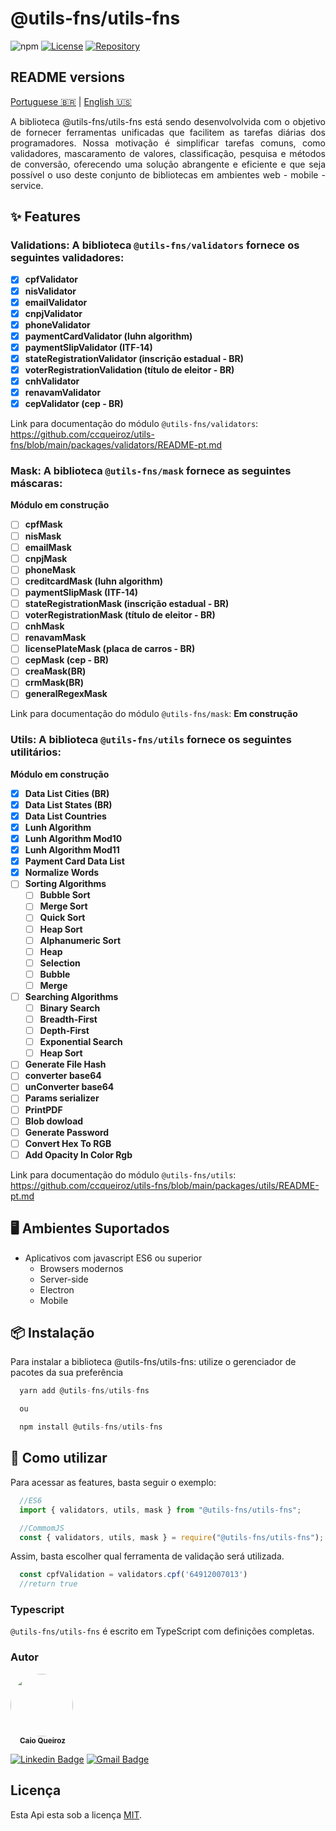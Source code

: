 # @utils-fns/utils-fns

![npm](https://img.shields.io/npm/v/@utils-fns/utils-fns)
[![License](https://img.shields.io/github/license/ccqueiroz/utils-fns)](LICENSE)
[![Repository](https://img.shields.io/badge/repository-GitHub-blue.svg)](https://github.com/ccqueiroz/utils-fn)
## README versions
[Portuguese 🇧🇷](./README-pt.md)  |  [English 🇺🇸](./README.md)

<p align="justify">
  A biblioteca @utils-fns/utils-fns está sendo desenvolvolvida com o objetivo de fornecer ferramentas unificadas que facilitem as tarefas diárias dos programadores. Nossa motivação é simplificar tarefas comuns, como validadores, mascaramento de valores, classificação, pesquisa e métodos de conversão, oferecendo uma solução abrangente e eficiente e que seja possível o uso deste conjunto de bibliotecas em ambientes web - mobile - service.
</p>

## ✨ Features
### Validations: A biblioteca ```@utils-fns/validators``` fornece os seguintes validadores:
- [x] **cpfValidator**
- [x] **nisValidator**
- [x] **emailValidator**
- [x] **cnpjValidator**
- [x] **phoneValidator**
- [x] **paymentCardValidator (luhn algorithm)**
- [x] **paymentSlipValidator (ITF-14)**
- [x] **stateRegistrationValidator (inscrição estadual - BR)**
- [x] **voterRegistrationValidation (título de eleitor - BR)**
- [x] **cnhValidator**
- [x] **renavamValidator**
- [x] **cepValidator (cep - BR)**

Link para documentação do módulo ```@utils-fns/validators```: https://github.com/ccqueiroz/utils-fns/blob/main/packages/validators/README-pt.md

### Mask: A biblioteca ```@utils-fns/mask``` fornece as seguintes máscaras:
**Módulo em construção**

- [ ] **cpfMask**
- [ ] **nisMask**
- [ ] **emailMask**
- [ ] **cnpjMask**
- [ ] **phoneMask**
- [ ] **creditcardMask (luhn algorithm)**
- [ ] **paymentSlipMask (ITF-14)**
- [ ] **stateRegistrationMask (inscrição estadual - BR)**
- [ ] **voterRegistrationMask (título de eleitor - BR)**
- [ ] **cnhMask**
- [ ] **renavamMask**
- [ ] **licensePlateMask (placa de carros - BR)**
- [ ] **cepMask (cep - BR)**
- [ ] **creaMask(BR)**
- [ ] **crmMask(BR)**
- [ ] **generalRegexMask**

Link para documentação do módulo ```@utils-fns/mask```: **Em construção**

### Utils: A biblioteca ```@utils-fns/utils``` fornece os seguintes utilitários:
**Módulo em construção**

- [x] **Data List Cities (BR)**
- [x] **Data List States (BR)**
- [x] **Data List Countries**
- [x] **Lunh Algorithm**
- [x] **Lunh Algorithm Mod10**
- [x] **Lunh Algorithm Mod11**
- [x] **Payment Card Data List**
- [x] **Normalize Words**
- [ ] **Sorting Algorithms**
  - [ ] **Bubble Sort**
  - [ ] **Merge Sort**
  - [ ] **Quick Sort**
  - [ ] **Heap Sort**
  - [ ] **Alphanumeric Sort**
  - [ ] **Heap**
  - [ ] **Selection**
  - [ ] **Bubble**
  - [ ] **Merge**
- [ ] **Searching Algorithms**
  - [ ] **Binary Search**
  - [ ] **Breadth-First**
  - [ ] **Depth-First**
  - [ ] **Exponential Search**
  - [ ] **Heap Sort**
- [ ] **Generate File Hash**
- [ ] **converter base64**
- [ ] **unConverter base64**
- [ ] **Params serializer**
- [ ] **PrintPDF**
- [ ] **Blob dowload**
- [ ] **Generate Password**
- [ ] **Convert Hex To RGB**
- [ ] **Add Opacity In Color Rgb**

Link para documentação do módulo ```@utils-fns/utils```: https://github.com/ccqueiroz/utils-fns/blob/main/packages/utils/README-pt.md

## 🖥 Ambientes Suportados
- Aplicativos com javascript ES6 ou superior
  - Browsers modernos
  - Server-side
  - Electron
  - Mobile

## 📦 Instalação
Para instalar a biblioteca @utils-fns/utils-fns: utilize o gerenciador de pacotes da sua preferência
```javascript
  yarn add @utils-fns/utils-fns

  ou

  npm install @utils-fns/utils-fns
```
## 🔨 Como utilizar
Para acessar as features, basta seguir o exemplo:

```javascript
  //ES6
  import { validators, utils, mask } from "@utils-fns/utils-fns";
```
```javascript
  //CommomJS
  const { validators, utils, mask } = require("@utils-fns/utils-fns");
```
Assim, basta escolher qual ferramenta de validação será utilizada.

```javascript
  const cpfValidation = validators.cpf('64912007013')
  //return true
```
### Typescript
```@utils-fns/utils-fns``` é escrito em TypeScript com definições completas.

### Autor

<div style="margin-top: 15px; margin-bottom: 5px;">
    <img style="border-radius: 50%;" src="https://github.com/ccqueiroz.png" width="100px;" alt=""/>
    <br />
    <sub style="margin-left: 15px">
        <b>Caio Queiroz</b>
    </sub>
</div>

[![Linkedin Badge](https://img.shields.io/badge/-Caio%20Queiroz-blue?style=flat-square&logo=Linkedin&logoColor=white&link=https://www.linkedin.com/in/caio-queiroz-83846399/)](https://www.linkedin.com/in/caio-queiroz-83846399/)
[![Gmail Badge](https://img.shields.io/badge/-caio.cezar.dequeiroz@gmail.com-c14438?style=flat-square&logo=Gmail&logoColor=white&link=mailto:caio.cezar.dequeiroz@gmail.com)](mailto:caio.cezar.dequeiroz@gmail.com)


## Licença

Esta Api esta sob a licença [MIT](./LICENSE).
